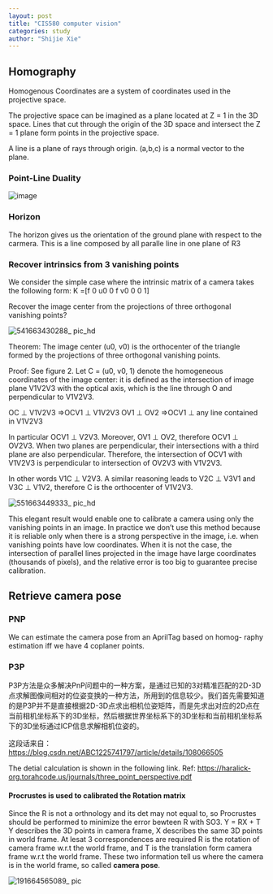 ```yaml
---
layout: post
title: "CIS580 computer vision"
categories: study
author: "Shijie Xie"
---
```


## Homography
Homogenous Coordinates are a system of coordinates used in the projective space. 

The projective space can be imagined as a plane located at Z = 1 in the 3D space.
Lines that cut through the origin of the 3D space and intersect the Z = 1 plane form points in the projective space.


A line is a plane of rays through origin.
(a,b,c) is a normal vector to the plane.

### Point-Line Duality
![image](https://user-images.githubusercontent.com/89954165/190836833-5127a651-9ebe-4fe6-bfa5-05aefa402eb6.png)


### Horizon
The horizon gives us the orientation of the ground plane with respect to the carmera. This is a line composed by all paralle line in one plane of R3

### Recover intrinsics from 3 vanishing points

We consider the simple case where the intrinsic matrix of a camera takes the
following form:
K =[f 0 u0
0 f v0
0 0 1]

Recover the image center from the projections of three orthogonal
vanishing points?

![541663430288_ pic_hd](https://user-images.githubusercontent.com/89954165/190876629-6a0b30b3-cf2c-4644-ab61-ffdbed09b1d7.jpg)

Theorem: The image center (u0, v0) is the orthocenter of the triangle formed
by the projections of three orthogonal vanishing points.

Proof: See figure 2. Let C = (u0, v0, 1) denote the homogeneous coordinates of the image center: it is defined as the intersection of image plane V1V2V3 with the optical axis, which is the line through O and perpendicular
to V1V2V3.

OC ⊥ V1V2V3 ⇒OCV1 ⊥ V1V2V3
OV1 ⊥ OV2 ⇒OCV1 ⊥ any line contained in V1V2V3

In particular OCV1 ⊥ V2V3. Moreover, OV1 ⊥ OV2, therefore OCV1 ⊥ OV2V3.
When two planes are perpendicular, their intersections with a third plane
are also perpendicular. Therefore, the intersection of OCV1 with V1V2V3 is
perpendicular to intersection of OV2V3 with V1V2V3.

In other words V1C ⊥ V2V3. A similar reasoning leads to V2C ⊥ V3V1 and
V3C ⊥ V1V2, therefore C is the orthocenter of V1V2V3.

![551663449333_ pic_hd](https://user-images.githubusercontent.com/89954165/190876695-0a897e94-3e9e-407f-b075-e42f8b2b45cb.jpg)

This elegant result would enable one to calibrate a camera using only the
vanishing points in an image. In practice we don’t use this method because it
is reliable only when there is a strong perspective in the image, i.e. when vanishing points have low coordinates. When it is not the case, the intersection
of parallel lines projected in the image have large coordinates (thousands of
pixels), and the relative error is too big to guarantee precise calibration.


## Retrieve camera pose
### PNP
We can estimate the camera pose from an AprilTag based on homog- raphy estimation iff we have 4 coplaner points. 

### P3P
  P3P方法是众多解决PnP问题中的一种方案，是通过已知的3对精准匹配的2D-3D点求解图像间相对的位姿变换的一种方法，所用到的信息较少。我们首先需要知道的是P3P并不是直接根据2D-3D点求出相机位姿矩阵，而是先求出对应的2D点在当前相机坐标系下的3D坐标，然后根据世界坐标系下的3D坐标和当前相机坐标系下的3D坐标通过ICP信息求解相机位姿的。

  这段话来自：https://blog.csdn.net/ABC1225741797/article/details/108066505
  
  The detial calculation is shown in the following link.
  Ref: https://haralick-org.torahcode.us/journals/three_point_perspective.pdf
  
  #### Procrustes is used to calibrated the Rotation matrix
  Since the R is not a orthnology and its det may not equal to, so Procrustes should be performed to minimize the error bewteen R with SO3.
  Y = RX + T
  Y describes the 3D points in camera frame, X describes the same 3D points in world frame. At lesat 3 correspondences are required
  R is the rotation of camera frame w.r.t the world frame, and T is the translation form camera frame w.r.t the world frame. These two information tell us where the camera is in the world frame, so called **camera pose**.
  
  ![191664565089_ pic](https://user-images.githubusercontent.com/89954165/193340646-9aa95a39-63aa-40c3-937b-87bd9de9d69a.jpg)


